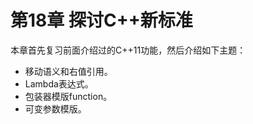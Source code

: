 
# 第18章 探讨C++新标准

本章首先复习前面介绍过的C++11功能，然后介绍如下主题：
- 移动语义和右值引用。
- Lambda表达式。
- 包装器模版function。
- 可变参数模版。
